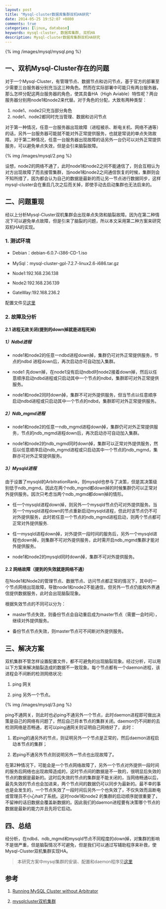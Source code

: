```yaml
---
layout: post
title: "Mysql-cluster数据库集群双机HA研究"
date: 2014-05-25 19:52:07 +0800
comments: true
categories: [linux, database]
keywords: mysql-cluster, 数据库集群, 双机HA 
description: Mysql-cluster数据库集群双机HA研究
---
```

{% img  /images/mysql/mysql.png  %} 
<!--more-->
## 一、双机Mysql-Cluster存在的问题
对于一个Mysql-Cluster，有管理节点、数据节点和访问节点，基于官方的部署至少需要三台服务器分别充当这三种角色。然而在实际部署中可能只有两台服务器，那么怎样分配这两台服务器的角色，使其具备HA（High Aviable）特性呢？两台服务器分别用node1和node2来代替。对于角色的分配，大致有两种类型：

1. node1、node2只充当部分角色
2. node1、node2都同时充当管理、数据和访问节点

对于第一种情况，任意一台服务器出现故障（进程被杀、断电关机、网络不通等）的话，另外一台服务器可能就不能对外正常提供服务，也就是常说的单点失效故障。对于第二种情况，任意一台服务器出现故障的话另外一台仍可以对外正常提供服务，可以避免单点失效，但是会引来脑裂故障。

{% img /images/mysql/2.png  %} 

设想，node2的网络不通了，此时node1和node2之间不能通信了，则会互相认为对方出现故障了而去接管集群，当node1和node2之间通信恢复的时候，集群则会不知所措了，因为都会认为自己的数据是最新的而让另一节点进行数据同步，这样mysql-cluster会在重启几次之后而关掉，即使手动去启动集群也无法启来的。

## 二、问题重现
经以上分析Mysql-Cluster双机集群会出现单点失效和脑裂故障。因为在第二种情况下可以避免单点故障，但是引来了脑裂的问题，所以本文采用第二种方案来研究双机HA的实现。
### 1. 测试环境

* Debian：debian-6.0.7-i386-CD-1.iso

* MySql：mysql-cluster-gpl-7.2.7-linux2.6-i686.tar.gz
* Node1:192.168.236.138 
 * Node2:192.168.236.139 
* GateWay:192.168.236.2  

配置文件见[这里](https://github.com/sophys/mysqlha)
### 2. 故障及分析
#### 2.1 进程无故关闭(提到的down掉就是进程死掉)
##### 1）Ndbd进程
* node1和node2的任意一ndbd进程down掉，集群仍可对外正常提供服务，节点的ndbd 进程down后，再次启动亦可自动加入集群。
* node1 先down掉，在node1没有启动ndbd时node2接着down掉，然后以任意顺序启动ndbd进程或只启动其中一个节点的ndbd，集群即可对外正常提供服务。
* node1和node2同时down掉，集群不可对外提供服务，但当节点以任意顺序启动ndbd进程或只启动其中一个节点的ndbd，集群即可对外正常提供服务。

##### 2）Ndb_mgmd进程
*  node1和node2的任意一ndb_mgmd进程down掉，集群仍可对外正常提供服务，节点的ndb_mgmd进程down后，再次启动亦可自动加入集群。
*  node1和node2的ndb_mgmd同时down掉，集群可以正常对外提供服务，然后以任意顺序启动ndb_mgmd进程或只启动其中一个节点的ndb_mgmd，集群亦可对外正常提供服务。

##### 3）Mysqld进程
由于设置了mysqld的ArbitrationRank，则mysqld也参与了决策，但是其决策级别低于ndb_mgmd。因此在两个ndb_mgmd都down掉的时候集群仍可以正常对外提供服务。因次只考虑当两个ndb_mgmd都down掉的情形。

* 任一个mysqld进程down掉，则另外一个mysqld节点仍可对外提供服务。当另一个mysqld进程down的节点重新启动mysqld进程，但此时该节点仍不可对外提供服务，此时若任意一个节点的ndb_mgmd进程启动，则两个节点都可正常对外提供服务.
* 任一mysqld进程down掉，对外提供一段时间的服务后，另外一个mysqld进程也down掉，则集群不可对外提供服务，此时需开启ndb_mgmd集群才能对外提供服务。
* node1和node2的mysqld同时down掉，集群不可对外提供服务。


#### 2.2 网络故障（提到的失效就是网络不通）
在Node1和Node2的管理节点、数据节点、访问节点都正常的情况下，其中的一个节点网络出现故障，导致node1和node2不能通信，但另外一节点仍能和外界通信提供数据服务，此时会出现脑裂现象。

根据失效节点的不同可以分为：

* master节点失效，则备份节点会自动重启成为master节点（需要一会时间），继续对外提供服务。
* 备份节点节点失效，则master节点可不间断对外提供服务。

## 三、解决方案
双机集群不管怎样设置配置文件，都不可避免的出现脑裂现象。经过分析，可以用以下方案来解决脑裂造成的数据不一致现象。每个节点都有一个daemon进程，该进程会不间断的检测网络状况:

1. ping 网关
2. ping 另外一个节点。


{% img  /images/mysql/3.png  %} 

ping不通网关，则此时也必ping不通另外一个节点，此时daemon进程即可做出决策是自己的网络有问题了，然后自己将本节点的集群关闭。daemon仍不间断的去检测网络是否畅通，若可以ping通网关则证明自己网络好了，此时：

1. 若ping的通另外的节点，则证明另外一个节点是正常的，然后daemon进程启动本节点的集群；
2. 若ping不通另外节点则说明另外一节点也出现故障了。

在第2种情况下，可能会是一个节点网络故障了，另外一个节点对外提供一段时间的服务后网络也出现故障造成的，这时节点间的数据是不一致的，很明显后失效的节点的数据是最新的。这时后失效的节点的集群是不能关闭的，当网络畅通以后，最先失效的节点也会加进来，两个节点间的数据仍可以同步为最新的。最不幸的事也是会发生的，一个节点失效了一段时间后另外一个也失效了，不仅失效而且断电或管理员不小心halt了系统。这时node1和node2 的集群的启动顺序就很重要了，不留神的话旧数据会覆盖新数据的。因此我们的daemon进程要有决策哪个节点的数据是最新的能力并且先将它启动。

## 四、总结
经分析，在ndbd、ndb_mgmd和mysqld节点不同程度的down掉，对集群的影响不是很严重，但是脑裂情况不可避免，但是我们可以通过写辅助程序来补救，使Mysql-Cluster双机集群实现HA。

> 本研究方案中mysql集群的安装、配置和daemon程序见[这里](https://github.com/sophys/mysqlha)

## 参考
1. [Running MySQL Cluster without Arbitrator](http://geert.vanderkelen.org/running-mysql-cluster-without-arbitrator-dont-but-if-you-have-to/)
2. [m​y​s​q​l​ ​c​l​u​s​t​e​r​双​机​集​群](http://wenku.baidu.com/view/ea1ee08502d276a200292e34.html)